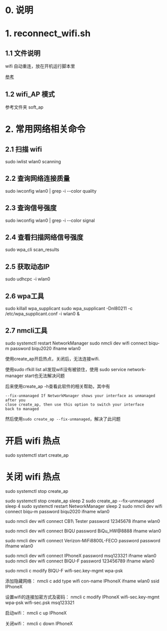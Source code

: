 # 0. 说明

# 1. reconnect_wifi.sh

## 1.1 文件说明

wifi 自动重连，放在开机运行脚本里

[参考](https://blog.csdn.net/JoeNahm/article/details/89224924)

## 1.2 wifi_AP 模式

参考文件夹 soft_ap

# 2. 常用网络相关命令

## 2.1 扫描 wifi
sudo iwlist wlan0 scanning

## 2.2 查询网络连接质量
sudo iwconfig wlan0 | grep -i --color quality

## 2.3 查询信号强度
sudo iwconfig wlan0 | grep -i --color signal

## 2.4 查看扫描网络信号强度
sudo wpa_cli scan_results

## 2.5 获取动态IP
sudo udhcpc -i wlan0


## 2.6 wpa工具
sudo killall wpa_supplicant
sudo wpa_supplicant -Dnl80211 -c /etc/wpa_supplicant.conf -i wlan0 &

## 2.7 nmcli工具
sudo systemctl restart NetworkManager
sudo nmcli dev wifi connect biqu-m password biqu2020 ifname wlan0



使用create_ap开启热点，关闭后，无法连接wifi.

使用sudo rfkill list all发现wifi没有被锁住，使用 sudo service network-manager start也无法解决问题

后来使用create_ap -h查看此软件的相关帮助，其中有

```
--fix-unmanaged If NetworkManager shows your interface as unmanaged after you
close create_ap, then use this option to switch your interface
back to managed
```

然后使用`sudo create_ap --fix-unmanaged`，解决了此问题



# 开启 wifi 热点
sudo systemctl start create_ap
# 关闭 wifi 热点
sudo systemctl stop create_ap


sudo systemctl stop create_ap
sleep 2
sudo create_ap --fix-unmanaged
sleep 4
sudo systemctl restart NetworkManager
sleep 2
sudo nmcli dev wifi connect biqu-m password biqu2020 ifname wlan0

sudo nmcli dev wifi connect CB1\ Tester password 12345678 ifname wlan0

sudo nmcli dev wifi connect BIQU password BiQu_HW@8888 ifname wlan0


sudo nmcli dev wifi connect Verizon-MiFi8800L-FECO password password ifname wlan0

sudo nmcli dev wifi connect IPhoneX password msq123321 ifname wlan0
sudo nmcli dev wifi connect BIQU-F password 123456789 ifname wlan0

sudo nmcli c modify BIQU-F wifi-sec.key-mgmt wpa-psk

添加隐藏网络：
nmcli c add type wifi con-name IPhoneX ifname wlan0 ssid IPhoneX

设置wifi的连接加密方式及密码：
nmcli c modify IPhoneX wifi-sec.key-mgmt wpa-psk wifi-sec.psk msq123321

启动wifi：
nmcli c up IPhoneX

关闭wifi：
nmcli c down IPhoneX

